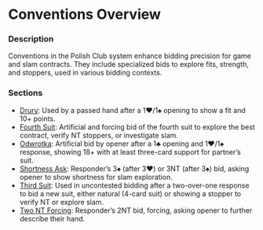 # Conventions Overview

### Description

Conventions in the Polish Club system enhance bidding precision for game and slam contracts. They include specialized bids to explore fits, strength, and stoppers, used in various bidding contexts.

### Sections
- [Drury](drury.md): Used by a passed hand after a 1♥/1♠ opening to show a fit and 10+ points.
- [Fourth Suit](fourth-suit.md): Artificial and forcing bid of the fourth suit to explore the best contract, verify NT stoppers, or investigate slam.
- [Odwrotka](odwrotka.md): Artificial bid by opener after a 1♣ opening and 1♥/1♠ response, showing 18+ with at least three-card support for partner’s suit.
- [Shortness Ask](short-suit-ask.md): Responder’s 3♠ (after 3♥) or 3NT (after 3♠) bid, asking opener to show shortness for slam exploration.
- [Third Suit](third-suit.md): Used in uncontested bidding after a two-over-one response to bid a new suit, either natural (4-card suit) or showing a stopper to verify NT or explore slam.
- [Two NT Forcing](two-nt-forcing.md): Responder’s 2NT bid, forcing, asking opener to further describe their hand.
